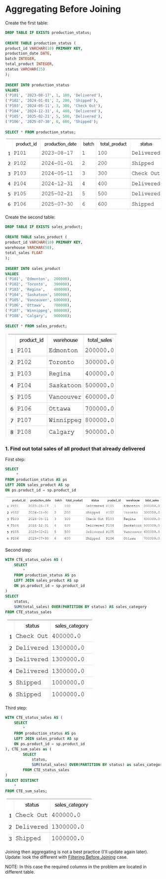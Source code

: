 # Aggregating Before Joining

Create  the first table:
```sql
DROP TABLE IF EXISTS production_status;

CREATE TABLE production_status (
product_id VARCHAR(10) PRIMARY KEY,
production_date DATE,
batch INTEGER,
total_product INTEGER,
status VARCHAR(25)
);

INSERT INTO production_status
VALUES
('P101', '2023-08-17', 1, 100, 'Delivered'),
('P102', '2024-01-01', 2, 200, 'Shipped'),
('P103', '2024-05-11', 3, 300, 'Check Out'),
('P104', '2024-12-31', 4, 400, 'Delivered'),
('P105', '2025-02-21', 5, 500, 'Delivered'),
('P106', '2025-07-30', 6, 600, 'Shipped');

SELECT * FROM production_status;
```
![Library_project](https://github.com/imdwipayana/DB-Browser-for-SQLite/blob/main/Best%20Practices/Aggregating%20Before%20Joining/image/production_status.png)

Create  the second table:
```sql
DROP TABLE IF EXISTS sales_product;

CREATE TABLE sales_product (
product_id VARCHAR(10) PRIMARY KEY,
warehouse VARCHAR(50),
total_sales FLOAT
);

INSERT INTO sales_product
VALUES
('P101', 'Edmonton',  200000),
('P102', 'Toronto',   300000),
('P103', 'Regina',    400000),
('P104', 'Saskatoon', 500000),
('P105', 'Vancouver', 600000),
('P106', 'Ottawa',    700000),
('P107', 'Winnippeg', 800000),
('P108', 'Calgary',   900000);

SELECT * FROM sales_product;
```
![Library_project](https://github.com/imdwipayana/DB-Browser-for-SQLite/blob/main/Best%20Practices/Aggregating%20Before%20Joining/image/sales_product.png)

### 1. Find out total sales of all product that already delivered
First step: 
```sql
SELECT
     *
FROM production_status AS ps
LEFT JOIN sales_product AS sp
ON ps.product_id = sp.product_id
```

![Library_project](https://github.com/imdwipayana/DB-Browser-for-SQLite/blob/main/Best%20Practices/Aggregating%20Before%20Joining/image/cte1.png)


Second step: 
```sql
WITH CTE_status_sales AS (
	SELECT
		*
	FROM production_status AS ps
	LEFT JOIN sales_product AS sp
	ON ps.product_id = sp.product_id
)
SELECT
	status,
    SUM(total_sales) OVER(PARTITION BY status) AS sales_category
FROM CTE_status_sales
```

![Library_project](https://github.com/imdwipayana/DB-Browser-for-SQLite/blob/main/Best%20Practices/Aggregating%20Before%20Joining/image/cte2.png)

Third step: 
```sql
WITH CTE_status_sales AS (
	SELECT
		*
	FROM production_status AS ps
	LEFT JOIN sales_product AS sp
	ON ps.product_id = sp.product_id
), CTE_sum_sales as (
		SELECT
			status,
		    SUM(total_sales) OVER(PARTITION BY status) as sales_category
		FROM CTE_status_sales
)
SELECT DISTINCT
 	*
FROM CTE_sum_sales;
```
![Library_project](https://github.com/imdwipayana/DB-Browser-for-SQLite/blob/main/Best%20Practices/Aggregating%20Before%20Joining/image/final.png)

Joining then aggregating is not a best practice (I'll update again later). Update: look the different with [Filtering Before Joining](https://github.com/imdwipayana/DB-Browser-for-SQLite/tree/main/Best%20Practices/Filtering%20Before%20Joining) case.

NOTE: In this case the required columns in the problem are located in different table.
